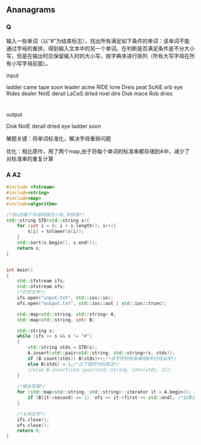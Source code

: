 ## Ananagrams

### Q

输入一些单词（以“#”为结束标志），找出所有满足如下条件的单词：该单词不能通过字母的重排，得到输入文本中的另一个单词。在判断是否满足条件是不分大小写，但是在输出时应保留输入时的大小写，按字典序进行排列（所有大写字母在所有小写字母前面）。 

input 

ladder came tape soon leader acme RIDE lone Dreis peat
 ScAlE orb  eye  Rides dealer  NotE derail LaCeS  drIed
noel dire Disk mace Rob dries
#

output

Disk
NotE
derail
drIed
eye
ladder
soon

解题关键：将单词标准化，解决字母重排问题

优化：相比原作，用了两个map,由于将每个单词的标准串都存储到A中，减少了对标准串的重复计算

### A A2

```c++
#include <fstream>
#include<string>
#include<map>
#include<algorithm>

/*将s的每个字母转换为小写,并排序*/
std::string STD(std::string s){
	for (int i = 0; i < s.length(); i++){
		s[i] = tolower(s[i]);
	}
	std::sort(s.begin(), s.end());
	return s;
}


int main()
{
	std::ifstream ifs;
	std::ofstream ofs;
	/*打开文件*/
	ifs.open("input.txt", std::ios::in);
	ofs.open("output.txt", std::ios::out | std::ios::trunc);

	std::map<std::string, std::string> A;
	std::map<std::string, int> B;

	std::string s;
	while (ifs >> s && s != "#")
	{
		std::string stds = STD(s);
		A.insert(std::pair<std::string, std::string>(s, stds));
		if (B.count(stds)) B[stds]++;/*该字符的标准串在B中已经出现*/
		else B[stds] = 1;/*比下面的代码简洁*/
		//else B.insert(std::pair<std::string, int>(stds, 1));
	}
    
	/*输出答案*/
	for (std::map<std::string, std::string>::iterator it = A.begin(); it != A.end(); it++) {
		if (B[it->second] == 1)  ofs << it->first << std::endl; /*如果该字串的标准串只出现过一次*/
	}

	/*关闭文件*/
	ifs.close();
	ofs.close();
	return 0;
}
```
